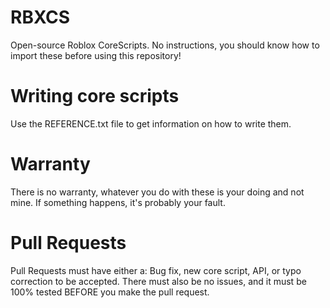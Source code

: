 # RBXCS
Open-source Roblox CoreScripts. No instructions, you should know how to import these before using this repository!
# Writing core scripts
Use the REFERENCE.txt file to get information on how to write them.
# Warranty
There is no warranty, whatever you do with these is your doing and not mine. If something happens, it's probably your fault.
# Pull Requests
Pull Requests must have either a:
Bug fix,
new core script,
API,
or typo correction to be accepted. There must also be no issues, and it must be 100% tested BEFORE you make the pull request.
